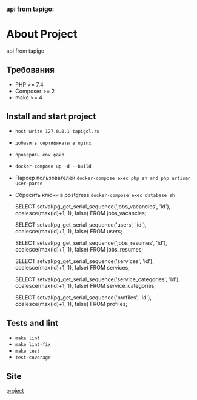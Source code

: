 ### api from tapigo:

[comment]: <> ([![Actions Status]&#40;https://github.com/vasilysmolin/php-project-lvl3/workflows/hexlet-check/badge.svg&#41;]&#40;https://github.com/vasilysmolin/php-project-lvl3/actions&#41;)

[comment]: <> ([![CI]&#40;https://github.com/vasilysmolin/php-project-lvl3/workflows/linter/badge.svg&#41;]&#40;https://github.com/vasilysmolin/php-project-lvl3/actions&#41;)

[comment]: <> ([![Maintainability]&#40;https://api.codeclimate.com/v1/badges/b8b2e46d966ad5a5ac36/maintainability&#41;]&#40;https://codeclimate.com/github/vasilysmolin/php-project-lvl3/maintainability&#41;)

[comment]: <> ([![Test Coverage]&#40;https://api.codeclimate.com/v1/badges/b8b2e46d966ad5a5ac36/test_coverage&#41;]&#40;https://codeclimate.com/github/vasilysmolin/php-project-lvl3/test_coverage&#41;)

# About Project

api from tapigo

## Требования

* PHP >= 7.4
* Composer >= 2
* make >= 4

## Install and start project
* `host write 127.0.0.1 tapigol.ru`

* `добавить сертификаты в nginx`

* `проверить env файл`

* `docker-compose up -d --build`

* Парсер пользователей `docker-compose exec php sh and php artisan user-parse`

* Сбросить ключи в postgress `docker-compose exec database sh`

  SELECT setval(pg_get_serial_sequence('jobs_vacancies', 'id'), coalesce(max(id)+1, 1), false) FROM jobs_vacancies;

  SELECT setval(pg_get_serial_sequence('users', 'id'), coalesce(max(id)+1, 1), false) FROM users;

  SELECT setval(pg_get_serial_sequence('jobs_resumes', 'id'), coalesce(max(id)+1, 1), false) FROM jobs_resumes;

  SELECT setval(pg_get_serial_sequence('services', 'id'), coalesce(max(id)+1, 1), false) FROM services;

  SELECT setval(pg_get_serial_sequence('service_categories', 'id'), coalesce(max(id)+1, 1), false) FROM service_categories;

  SELECT setval(pg_get_serial_sequence('profiles', 'id'), coalesce(max(id)+1, 1), false) FROM profiles;



## Tests and lint

* `make lint`
* `make lint-fix`
* `make test`
* `test-coverage`

## Site
[project](https://tapigo.ru)

